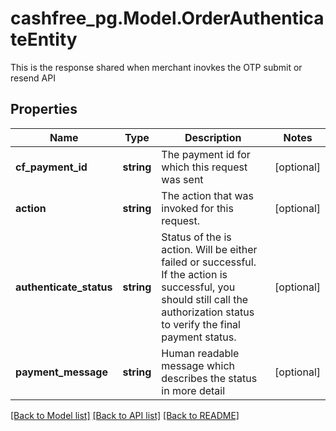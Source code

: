 # cashfree_pg.Model.OrderAuthenticateEntity
This is the response shared when merchant inovkes the OTP submit or resend API

## Properties

Name | Type | Description | Notes
------------ | ------------- | ------------- | -------------
**cf_payment_id** | **string** | The payment id for which this request was sent | [optional] 
**action** | **string** | The action that was invoked for this request. | [optional] 
**authenticate_status** | **string** | Status of the is action. Will be either failed or successful. If the action is successful, you should still call the authorization status to verify the final payment status. | [optional] 
**payment_message** | **string** | Human readable message which describes the status in more detail | [optional] 

[[Back to Model list]](../README.md#documentation-for-models) [[Back to API list]](../README.md#documentation-for-api-endpoints) [[Back to README]](../README.md)

